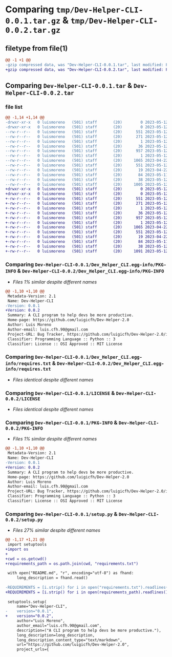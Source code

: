 # Comparing `tmp/Dev-Helper-CLI-0.0.1.tar.gz` & `tmp/Dev-Helper-CLI-0.0.2.tar.gz`

## filetype from file(1)

```diff
@@ -1 +1 @@
-gzip compressed data, was "Dev-Helper-CLI-0.0.1.tar", last modified: Fri May 12 04:03:13 2023, max compression
+gzip compressed data, was "Dev-Helper-CLI-0.0.2.tar", last modified: Fri May 12 04:11:13 2023, max compression
```

## Comparing `Dev-Helper-CLI-0.0.1.tar` & `Dev-Helper-CLI-0.0.2.tar`

### file list

```diff
@@ -1,14 +1,14 @@
-drwxr-xr-x   0 luismoreno   (501) staff       (20)        0 2023-05-12 04:03:13.398687 Dev-Helper-CLI-0.0.1/
-drwxr-xr-x   0 luismoreno   (501) staff       (20)        0 2023-05-12 04:03:13.398411 Dev-Helper-CLI-0.0.1/Dev_Helper_CLI.egg-info/
--rw-r--r--   0 luismoreno   (501) staff       (20)      551 2023-05-12 04:03:13.000000 Dev-Helper-CLI-0.0.1/Dev_Helper_CLI.egg-info/PKG-INFO
--rw-r--r--   0 luismoreno   (501) staff       (20)      271 2023-05-12 04:03:13.000000 Dev-Helper-CLI-0.0.1/Dev_Helper_CLI.egg-info/SOURCES.txt
--rw-r--r--   0 luismoreno   (501) staff       (20)        1 2023-05-12 04:03:13.000000 Dev-Helper-CLI-0.0.1/Dev_Helper_CLI.egg-info/dependency_links.txt
--rw-r--r--   0 luismoreno   (501) staff       (20)       36 2023-05-12 04:03:13.000000 Dev-Helper-CLI-0.0.1/Dev_Helper_CLI.egg-info/entry_points.txt
--rw-r--r--   0 luismoreno   (501) staff       (20)      957 2023-05-12 04:03:13.000000 Dev-Helper-CLI-0.0.1/Dev_Helper_CLI.egg-info/requires.txt
--rw-r--r--   0 luismoreno   (501) staff       (20)        1 2023-05-12 04:03:13.000000 Dev-Helper-CLI-0.0.1/Dev_Helper_CLI.egg-info/top_level.txt
--rw-r--r--   0 luismoreno   (501) staff       (20)     1065 2023-04-22 16:06:17.000000 Dev-Helper-CLI-0.0.1/LICENSE
--rw-r--r--   0 luismoreno   (501) staff       (20)      551 2023-05-12 04:03:13.398571 Dev-Helper-CLI-0.0.1/PKG-INFO
--rw-r--r--   0 luismoreno   (501) staff       (20)       19 2023-04-22 16:06:17.000000 Dev-Helper-CLI-0.0.1/README.md
--rw-r--r--   0 luismoreno   (501) staff       (20)       84 2023-05-11 22:07:52.000000 Dev-Helper-CLI-0.0.1/pyproject.toml
--rw-r--r--   0 luismoreno   (501) staff       (20)       38 2023-05-12 04:03:13.398727 Dev-Helper-CLI-0.0.1/setup.cfg
--rw-r--r--   0 luismoreno   (501) staff       (20)     1005 2023-05-12 04:02:57.000000 Dev-Helper-CLI-0.0.1/setup.py
+drwxr-xr-x   0 luismoreno   (501) staff       (20)        0 2023-05-12 04:11:13.003347 Dev-Helper-CLI-0.0.2/
+drwxr-xr-x   0 luismoreno   (501) staff       (20)        0 2023-05-12 04:11:13.003078 Dev-Helper-CLI-0.0.2/Dev_Helper_CLI.egg-info/
+-rw-r--r--   0 luismoreno   (501) staff       (20)      551 2023-05-12 04:11:12.000000 Dev-Helper-CLI-0.0.2/Dev_Helper_CLI.egg-info/PKG-INFO
+-rw-r--r--   0 luismoreno   (501) staff       (20)      271 2023-05-12 04:11:12.000000 Dev-Helper-CLI-0.0.2/Dev_Helper_CLI.egg-info/SOURCES.txt
+-rw-r--r--   0 luismoreno   (501) staff       (20)        1 2023-05-12 04:11:12.000000 Dev-Helper-CLI-0.0.2/Dev_Helper_CLI.egg-info/dependency_links.txt
+-rw-r--r--   0 luismoreno   (501) staff       (20)       36 2023-05-12 04:11:12.000000 Dev-Helper-CLI-0.0.2/Dev_Helper_CLI.egg-info/entry_points.txt
+-rw-r--r--   0 luismoreno   (501) staff       (20)      957 2023-05-12 04:11:12.000000 Dev-Helper-CLI-0.0.2/Dev_Helper_CLI.egg-info/requires.txt
+-rw-r--r--   0 luismoreno   (501) staff       (20)        1 2023-05-12 04:11:12.000000 Dev-Helper-CLI-0.0.2/Dev_Helper_CLI.egg-info/top_level.txt
+-rw-r--r--   0 luismoreno   (501) staff       (20)     1065 2023-04-22 16:06:17.000000 Dev-Helper-CLI-0.0.2/LICENSE
+-rw-r--r--   0 luismoreno   (501) staff       (20)      551 2023-05-12 04:11:13.003233 Dev-Helper-CLI-0.0.2/PKG-INFO
+-rw-r--r--   0 luismoreno   (501) staff       (20)       19 2023-04-22 16:06:17.000000 Dev-Helper-CLI-0.0.2/README.md
+-rw-r--r--   0 luismoreno   (501) staff       (20)       84 2023-05-11 22:07:52.000000 Dev-Helper-CLI-0.0.2/pyproject.toml
+-rw-r--r--   0 luismoreno   (501) staff       (20)       38 2023-05-12 04:11:13.003382 Dev-Helper-CLI-0.0.2/setup.cfg
+-rw-r--r--   0 luismoreno   (501) staff       (20)     1091 2023-05-12 04:11:05.000000 Dev-Helper-CLI-0.0.2/setup.py
```

### Comparing `Dev-Helper-CLI-0.0.1/Dev_Helper_CLI.egg-info/PKG-INFO` & `Dev-Helper-CLI-0.0.2/Dev_Helper_CLI.egg-info/PKG-INFO`

 * *Files 1% similar despite different names*

```diff
@@ -1,10 +1,10 @@
 Metadata-Version: 2.1
 Name: Dev-Helper-CLI
-Version: 0.0.1
+Version: 0.0.2
 Summary: A CLI program to help devs be more productive.
 Home-page: https://github.com/luigicfh/Dev-Helper-2.0
 Author: Luis Moreno
 Author-email: luis.cfh.90@gmail.com
 Project-URL: Bug Tracker, https://github.com/luigicfh/Dev-Helper-2.0/issues
 Classifier: Programming Language :: Python :: 3
 Classifier: License :: OSI Approved :: MIT License
```

### Comparing `Dev-Helper-CLI-0.0.1/Dev_Helper_CLI.egg-info/requires.txt` & `Dev-Helper-CLI-0.0.2/Dev_Helper_CLI.egg-info/requires.txt`

 * *Files identical despite different names*

### Comparing `Dev-Helper-CLI-0.0.1/LICENSE` & `Dev-Helper-CLI-0.0.2/LICENSE`

 * *Files identical despite different names*

### Comparing `Dev-Helper-CLI-0.0.1/PKG-INFO` & `Dev-Helper-CLI-0.0.2/PKG-INFO`

 * *Files 1% similar despite different names*

```diff
@@ -1,10 +1,10 @@
 Metadata-Version: 2.1
 Name: Dev-Helper-CLI
-Version: 0.0.1
+Version: 0.0.2
 Summary: A CLI program to help devs be more productive.
 Home-page: https://github.com/luigicfh/Dev-Helper-2.0
 Author: Luis Moreno
 Author-email: luis.cfh.90@gmail.com
 Project-URL: Bug Tracker, https://github.com/luigicfh/Dev-Helper-2.0/issues
 Classifier: Programming Language :: Python :: 3
 Classifier: License :: OSI Approved :: MIT License
```

### Comparing `Dev-Helper-CLI-0.0.1/setup.py` & `Dev-Helper-CLI-0.0.2/setup.py`

 * *Files 27% similar despite different names*

```diff
@@ -1,17 +1,21 @@
 import setuptools
+import os
+
+cwd = os.getcwd()
+requirements_path = os.path.join(cwd, "requirements.txt")
 
 with open("README.md", "r", encoding="utf-8") as fhand:
     long_description = fhand.read()
 
-REQUIREMENTS = [i.strip() for i in open("requirements.txt").readlines()]
+REQUIREMENTS = [i.strip() for i in open(requirements_path).readlines()]
 
 setuptools.setup(
     name="Dev-Helper-CLI",
-    version="0.0.1",
+    version="0.0.2",
     author="Luis Moreno",
     author_email="luis.cfh.90@gmail.com",
     description=("A CLI program to help devs be more productive."),
     long_description=long_description,
     long_description_content_type="text/markdown",
     url="https://github.com/luigicfh/Dev-Helper-2.0",
     project_urls={
```

